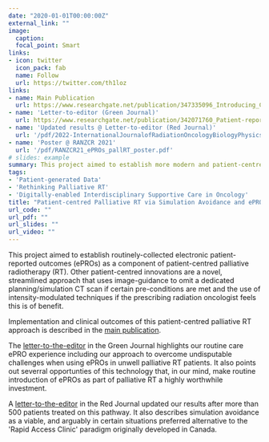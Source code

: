 ```yaml
---
date: "2020-01-01T00:00:00Z"
external_link: ""
image:
  caption: 
  focal_point: Smart
links:
- icon: twitter
  icon_pack: fab
  name: Follow
  url: https://twitter.com/th1loz
links:
- name: Main Publication
  url: https://www.researchgate.net/publication/347335096_Introducing_Computed_Tomography_Simulation-Free_and_Electronic_Patient-Reported_Outcomes-Monitored_Palliative_Radiation_Therapy_into_Routine_Care_Clinical_Outcomes_and_Implementation_Experience
- name: 'Letter-to-editor (Green Journal)'
  url: https://www.researchgate.net/publication/342071760_Patient-reported_outcome_measures_PROMs_in_palliative_radiotherapy
- name: 'Updated results @ Letter-to-editor (Red Journal)' 
  url: '/pdf/2022-InternationalJournalofRadiationOncologyBiologyPhysics-SCHULER_RegardRoos.pdf'
- name: 'Poster @ RANZCR 2021'
  url: '/pdf/RANZCR21_ePROs_pallRT_poster.pdf'
# slides: example
summary: This project aimed to establish more modern and patient-centred palliative radiotherapy (RT). It clinically implemented a simulation avoidance appraoch using standard image-guidance (IGRT) equipment and started routine collection of electronic patient-reported outcomes (ePROs) in this challenging patient group.
tags:
- 'Patient-generated Data'
- 'Rethinking Palliative RT'
- 'Digitally-enabled Interdisciplinary Supportive Care in Oncology'
title: "Patient-centred Palliative RT via Simulation Avoidance and ePROs"
url_code: ""
url_pdf: ""
url_slides: ""
url_video: ""
---
```


This project aimed to establish routinely-collected electronic patient-reported outcomes (ePROs) as a component of patient-centred palliative radiotherapy (RT). Other patient-centred innovations are a novel, streamlined approach that uses image-guidance to omit a dedicated planning/simulation CT scan if certain pre-conditions are met and the use of intensity-modulated techniques if the prescribing radiation oncologist feels this is of benefit. 

Implementation and clinical outcomes of this patient-centred palliative RT approach is described in the [main publication](https://www.researchgate.net/publication/347335096_Introducing_Computed_Tomography_Simulation-Free_and_Electronic_Patient-Reported_Outcomes-Monitored_Palliative_Radiation_Therapy_into_Routine_Care_Clinical_Outcomes_and_Implementation_Experience).

The [letter-to-the-editor](https://www.researchgate.net/publication/342071760_Patient-reported_outcome_measures_PROMs_in_palliative_radiotherapy) in the Green Journal highlights our routine care ePRO experience including our approach to overcome undisputable challenges when using ePROs in unwell palliative RT patients. It also points out severral opportunties of this technology that, in our mind, make routine introduction of ePROs as part of palliative RT a highly worthwhile investment.

A [letter-to-the-editor](https://thiloschuler.me/pdf/2022-InternationalJournalofRadiationOncologyBiologyPhysics-SCHULER_RegardRoos.pdf) in the Red Journal updated our results after more than 500 patients treated on this pathway. It also describes simulation avoidance as a viable, and arguably in certain situations preferred alternative to the 'Rapid Access Clinic' paradigm originally developed in Canada.